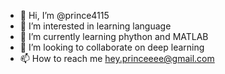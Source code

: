 - 👋 Hi, I’m @prince4115
- 👀 I’m interested in learning language
- 🌱 I’m currently learning phython and MATLAB
- 💞️ I’m looking to collaborate on deep learning
- 📫 How to reach me hey.princeeee@gmail.com

<!---
prince4115/prince4115 is a ✨ special ✨ repository because its `README.md` (this file) appears on your GitHub profile.
You can click the Preview link to take a look at your changes.
--->
